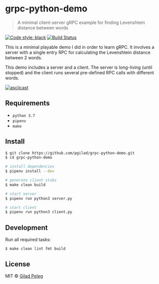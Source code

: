 # grpc-python-demo
> A minimal client-server gRPC example for finding Levenshtein distance between words

[![Code style: black](https://img.shields.io/badge/code%20style-black-000000.svg)](https://github.com/python/black)
[![Build Status](https://travis-ci.org/pgilad/grpc-python-demo.svg?branch=master)](https://travis-ci.org/pgilad/grpc-python-demo)

This is a minimal playable demo I did in order to learn gRPC. It involves a server with
a single entry RPC for calculating the Levenshtein distance between 2 words.

This demo includes a server and a client. The server is long-living (until stopped) and the
client runs several pre-defined RPC calls with different words.

[![asciicast](https://asciinema.org/a/l65iY1aDzDgfqXkSscaMaWC6B.svg)](https://asciinema.org/a/l65iY1aDzDgfqXkSscaMaWC6B)

## Requirements

- `python 3.7`
- `pipenv`
- `make`

## Install

```bash
$ git clone https://github.com/pgilad/grpc-python-demo.git
$ cd grpc-python-demo

# install dependencies
$ pipenv install --dev

# generate client stubs
$ make clean build

# start server
$ pipenv run python3 server.py

# start client
$ pipenv run python3 client.py
```

## Development

Run all required tasks:

`$ make clean lint fmt build`

## License

MIT © [Gilad Peleg](https://www.giladpeleg.com)
